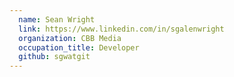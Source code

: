 ```yaml
---
  name: Sean Wright
  link: https://www.linkedin.com/in/sgalenwright
  organization: CBB Media
  occupation_title: Developer
  github: sgwatgit
---
```

